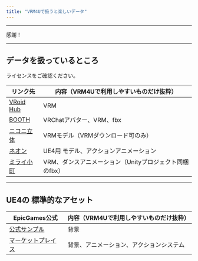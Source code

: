 ```yaml
---
title: "VRM4Uで扱うと楽しいデータ"
---
```



----

感謝！

----
## データを扱っているところ

ライセンスをご確認ください。

|リンク先|内容（VRM4Uで利用しやすいものだけ抜粋）|
|-|-|
|[VRoid Hub](https://hub.vroid.com/)|VRM|
|[BOOTH](https://booth.pm/ja/browse/3D%E3%83%A2%E3%83%87%E3%83%AB)|VRChatアバター、VRM、fbx|
|[ニコニ立体](https://3d.nicovideo.jp/)|VRMモデル（VRMダウンロード可のみ）|
|[ネオン](http://airtone-vr.com/news/hp0001/index00130000.html)|UE4用 モデル、アクションアニメーション|
|[ミライ小町](https://www.bandainamcostudios.com/works/miraikomachi/dlcguideline.html)|VRM、ダンスアニメーション（Unityプロジェクト同梱のfbx）|

----
## UE4の 標準的なアセット

|EpicGames公式|内容（VRM4Uで利用しやすいものだけ抜粋）|
|-|-|
|[公式サンプル](https://docs.unrealengine.com/ja/Resources/Showcases/index.html)|背景|
|[マーケットプレイス](https://www.unrealengine.com/marketplace/)|背景、アニメーション、アクションシステム|

